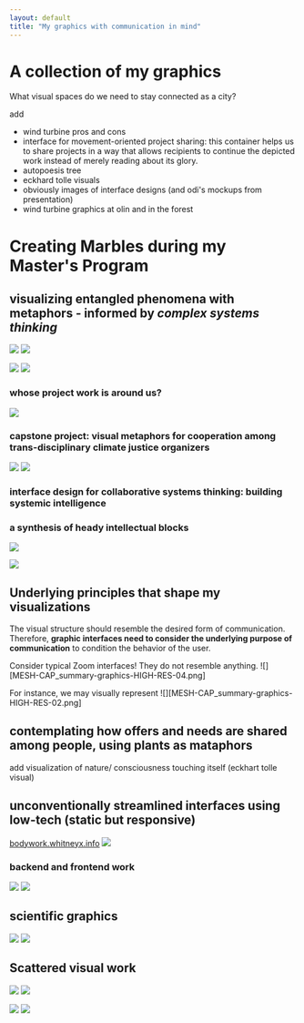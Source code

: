 ```yaml
---
layout: default
title: "My graphics with communication in mind"
---
```

# A collection of my graphics
What visual spaces do we need to stay connected as a city?


add

- wind turbine pros and cons
- interface for movement-oriented project sharing: this container helps us to share projects in a way that allows recipients to continue the depicted work instead of merely reading about its glory. 
- autopoesis tree 
- eckhard tolle visuals 
- obviously images of interface designs (and odi's mockups from presentation)
- wind turbine graphics at olin and in the forest

# Creating Marbles during my Master's Program
## visualizing entangled phenomena with metaphors - informed by *complex systems thinking*

![](media/MMSHealthAutopoiesis-merge-05.png)
![](media/MMSHealthAutopoiesis-merge-06.png)


![](media/cleanshot_2024-07-26-at-22-37-45@2x.png)
![](media/cleanshot_2024-07-26-at-22-41-43@2x.png)

### whose project work is around us? 
![](media/cleanshot_2024-07-26-at-20-06-40@2x.png)

### capstone project: visual metaphors for cooperation among trans-disciplinary climate justice organizers

![](media/cleanshot_2024-07-26-at-20-09-42@2x.png)
![](media/cleanshot_2024-07-26-at-20-10-08@2x.png)

### interface design for collaborative systems thinking: building systemic intelligence



### a synthesis of heady intellectual blocks
![](media/cleanshot_2024-07-26-at-22-21-32@2x.png)

![](media/cleanshot_2024-07-26-at-22-27-53@2x.png)
## Underlying principles  that shape my visualizations
The visual structure should resemble the desired form of communication. Therefore, **graphic interfaces need to consider the underlying purpose of communication** to condition the behavior of the user. 

Consider typical Zoom interfaces! They do not resemble anything. 
![][MESH-CAP_summary-graphics-HIGH-RES-04.png]

For instance, we may visually represent 
![][MESH-CAP_summary-graphics-HIGH-RES-02.png]


## contemplating how offers and needs are shared among people, using plants as mataphors



add visualization of nature/ consciousness touching itself (eckhart tolle visual)
## unconventionally streamlined interfaces using low-tech (static but responsive)

[bodywork.whitneyx.info](https://bodywork.whitneyx.info/)
![](media/cleanshot_2024-07-24-at-14-53-14@2x.png)

### backend and frontend work
![](media/cleanshot_2024-07-26-at-19-20-23@2x.png)
![](media/cleanshot_2024-07-26-at-19-19-40@2x.png)

## scientific graphics
![](media/Pasted%20image%2020240726194710.png)
![](media/Pasted%20image%2020240726194745.png)
## Scattered visual work

![](media/MMSCommuniA-1.png)
![](media/Pasted%20image%2020240726191642.png)



![](media/Pasted%20image%2020240726191735.png)
![](media/cleanshot_2024-07-26-at-19-31-57@2x.png)